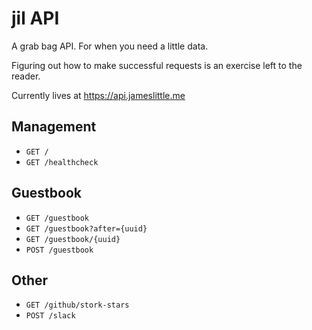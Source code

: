 # jil API

A grab bag API. For when you need a little data.

Figuring out how to make successful requests is an exercise left to the reader.

Currently lives at <https://api.jameslittle.me>

## Management

- `GET /`
- `GET /healthcheck`

## Guestbook

- `GET /guestbook`
- `GET /guestbook?after={uuid}`
- `GET /guestbook/{uuid}`
- `POST /guestbook`

## Other

- `GET /github/stork-stars`
- `POST /slack`
